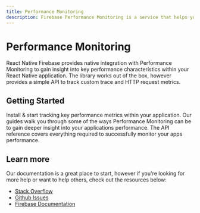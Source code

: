 ```yaml
---
title: Performance Monitoring
description: Firebase Performance Monitoring is a service that helps you to gain insight into the performance characteristics of your iOS and Android apps.
---
```


# Performance Monitoring

React Native Firebase provides native integration with Performance Monitoring to gain insight into
key performance characteristics within your React Native application. The library works out of the box,
however provides a simple API to track custom trace and HTTP request metrics.

<Youtube id="0EHSPFvH7vk" />

## Getting Started

<Grid columns="3">
	<Block
		icon="build"
		color="#ffc107"
		title="Quick Start"
		to="/quick-start"
	>
    Install & start tracking key performance metrics within your application.
	</Block>
	<Block
		icon="school"
		color="#4CAF50"
		title="Guides"
		version={false}
		to="/guides?tags=perf"
	>
	  Our guides walk you through some of the ways Performance Monitoring can be to gain deeper insight into your applications
    performance.
	</Block>
  <Block
		icon="layers"
		color="#03A9F4"
		title="Reference"
		to="/reference"
	>
    The API reference covers everything required to successfully monitor your apps performance.
	</Block>
</Grid>

## Learn more

Our documentation is a great place to start, however if you're looking for more help or want to help others,
check out the resources below:

- [Stack Overflow](https://stackoverflow.com/questions/tagged/react-native-firebase-perf)
- [Github Issues](https://github.com/invertase/react-native-firebase/labels/Service%3A%20Perf)
- [Firebase Documentation](https://firebase.google.com/docs/perf-mon?utm_source=invertase&utm_medium=react-native-firebase&utm_campaign=perf-mon)
